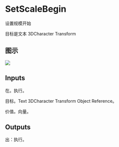 # SetScaleBegin

设置规模开始

目标是文本 3DCharacter Transform

## 图示

![]($-20221218-20470738.png)

## Inputs

在。执行。

目标。Text 3DCharacter Transform Object Reference。

价值。向量。  

## Outputs

出：执行。
